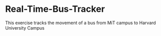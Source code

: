 # Real-Time-Bus-Tracker
This exercise tracks the movement of a bus from MiT campus to Harvard University Campus 
